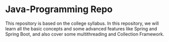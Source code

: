 
# Java-Programming Repo  

This repository is based on the college syllabus. In this repository, we will learn all the basic concepts and some advanced features like Spring and Spring Boot, and also cover some multithreading and Collection Framework.
